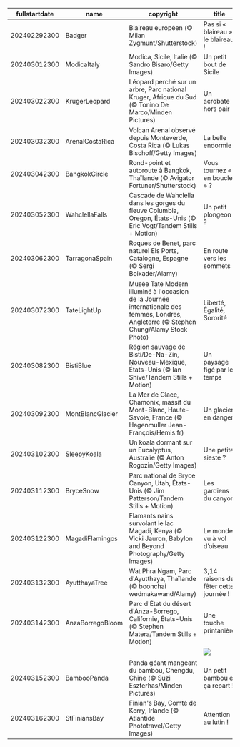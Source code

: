 |fullstartdate|name|copyright|title|image|
|--|--|--|--|--|
202402292300|Badger|Blaireau européen (© Milan Zygmunt/Shutterstock)|Pas si « blaireau », le blaireau !|![](/fr-FR/2024/03/202402292300Badger.jpg)|
202403012300|ModicaItaly|Modica, Sicile, Italie  (© Sandro Bisaro/Getty Images)|Un petit bout de Sicile|![](/fr-FR/2024/03/202403012300ModicaItaly.jpg)|
202403022300|KrugerLeopard|Léopard perché sur un arbre, Parc national Kruger, Afrique du Sud (© Tonino De Marco/Minden Pictures)|Un acrobate hors pair|![](/fr-FR/2024/03/202403022300KrugerLeopard.jpg)|
202403032300|ArenalCostaRica|Volcan Arenal observé depuis Monteverde, Costa Rica (© Lukas Bischoff/Getty Images)|La belle endormie|![](/fr-FR/2024/03/202403032300ArenalCostaRica.jpg)|
202403042300|BangkokCircle|Rond-point et autoroute à Bangkok, Thaïlande (© Avigator Fortuner/Shutterstock)|Vous tournez « en boucle » ?|![](/fr-FR/2024/03/202403042300BangkokCircle.jpg)|
202403052300|WahclellaFalls|Cascade de Wahclella dans les gorges du fleuve Columbia, Oregon, États-Unis (© Eric Vogt/Tandem Stills + Motion)|Un petit plongeon ?|![](/fr-FR/2024/03/202403052300WahclellaFalls.jpg)|
202403062300|TarragonaSpain|Roques de Benet, parc naturel Els Ports, Catalogne, Espagne (© Sergi Boixader/Alamy)|En route vers les sommets !|![](/fr-FR/2024/03/202403062300TarragonaSpain.jpg)|
202403072300|TateLightUp|Musée Tate Modern illuminé à l'occasion de la Journée internationale des femmes, Londres, Angleterre (© Stephen Chung/Alamy Stock Photo)|Liberté, Égalité, Sororité|![](/fr-FR/2024/03/202403072300TateLightUp.jpg)|
202403082300|BistiBlue|Région sauvage de Bisti/De-Na-Zin, Nouveau-Mexique, États-Unis (© Ian Shive/Tandem Stills + Motion)|Un paysage figé par le temps|![](/fr-FR/2024/03/202403082300BistiBlue.jpg)|
202403092300|MontBlancGlacier|La Mer de Glace, Chamonix, massif du Mont-Blanc, Haute-Savoie, France (© Hagenmuller Jean-François/Hemis.fr)|Un glacier en danger|![](/fr-FR/2024/03/202403092300MontBlancGlacier.jpg)|
202403102300|SleepyKoala|Un koala dormant sur un Eucalyptus, Australie (© Anton Rogozin/Getty Images)|Une petite sieste ?|![](/fr-FR/2024/03/202403102300SleepyKoala.jpg)|
202403112300|BryceSnow|Parc national de Bryce Canyon, Utah, États-Unis (© Jim Patterson/Tandem Stills + Motion)|Les gardiens du canyon|![](/fr-FR/2024/03/202403112300BryceSnow.jpg)|
202403122300|MagadiFlamingos|Flamants nains survolant le lac Magadi, Kenya (© Vicki Jauron, Babylon and Beyond Photography/Getty Images)|Le monde vu à vol d’oiseau|![](/fr-FR/2024/03/202403122300MagadiFlamingos.jpg)|
202403132300|AyutthayaTree|Wat Phra Ngam, Parc d'Ayutthaya, Thaïlande (© boonchai wedmakawand/Alamy)|3,14 raisons de fêter cette journée !|![](/fr-FR/2024/03/202403132300AyutthayaTree.jpg)|
202403142300|AnzaBorregoBloom|Parc d'État du désert d'Anza-Borrego, Californie, États-Unis (© Stephen Matera/Tandem Stills + Motion)|Une touche printanière|![](/fr-FR/2024/03/202403142300AnzaBorregoBloom.jpg)|
||||![](/fr-FR/2024/03/.jpg)|
202403152300|BambooPanda|Panda géant mangeant du bambou, Chengdu, Chine (© Suzi Eszterhas/Minden Pictures)|Un petit bambou et ça repart !|![](/fr-FR/2024/03/202403152300BambooPanda.jpg)|
202403162300|StFiniansBay|Finian's Bay, Comté de Kerry, Irlande (© Atlantide Phototravel/Getty Images)|Attention au lutin !|![](/fr-FR/2024/03/202403162300StFiniansBay.jpg)|
